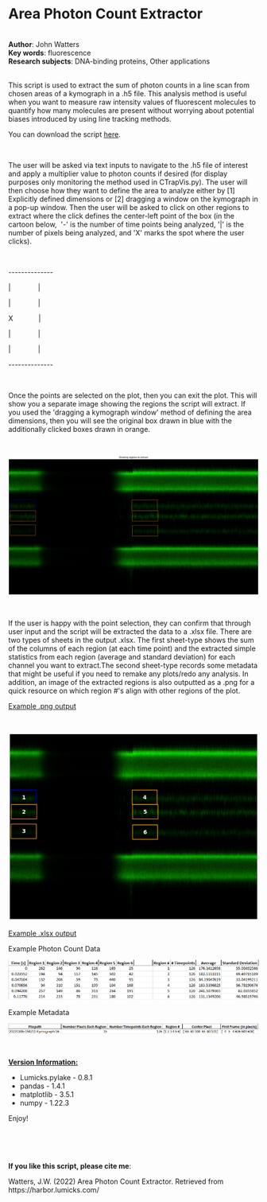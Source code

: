 <h1>Area Photon Count Extractor</h1><br>
<b>Author</b>: John Watters<br>
<b>Key words</b>: fluorescence<br>
<b>Research subjects</b>: DNA-binding proteins, Other applications<br>
<br>
<p>This script is used to extract the sum of photon counts in a line scan from chosen areas of a kymograph in a .h5 file. This analysis method is useful when you want to measure raw intensity values of fluorescent molecules to quantify how many molecules are present without worrying about potential biases introduced by using line tracking methods.</p><p>You can download the script <a href="https://github.com/watters16j/CTrap-Scripts">here</a>.</p><p>&nbsp;</p><p>The user will be asked via text inputs to navigate to the .h5 file of interest and apply a multiplier value to photon counts if desired (for display purposes only monitoring the method used in CTrapVis.py). The user will then choose how they want to define the area to analyze either by [1] Explicitly defined dimensions or [2] dragging a window on the kymograph in a pop-up window. Then the user will be asked to click on other regions to extract where the click defines the center-left point of the box (in the cartoon below,&nbsp; '-' is the number of time points being analyzed, '|' is the number of pixels being analyzed, and 'X' marks the spot where the user clicks).</p><p>&nbsp;</p><p>--------------</p><p>|&nbsp; &nbsp; &nbsp;&nbsp; &nbsp; &nbsp; &nbsp; &nbsp;|</p><p>|&nbsp; &nbsp; &nbsp;&nbsp; &nbsp; &nbsp; &nbsp; &nbsp;|</p><p>X&nbsp; &nbsp; &nbsp;&nbsp; &nbsp; &nbsp; &nbsp; |</p><p>|&nbsp; &nbsp; &nbsp;&nbsp; &nbsp; &nbsp; &nbsp; &nbsp;|</p><p>|&nbsp; &nbsp; &nbsp;&nbsp; &nbsp; &nbsp; &nbsp; &nbsp;|</p><p>--------------</p><p>&nbsp;</p><p>Once the points are selected on the plot, then you can exit the plot. This will show you a separate image showing the regions the script will extract. If you used the&nbsp;'dragging a kymograph window' method of defining the area dimensions, then you will see the original box drawn in blue with the additionally clicked boxes drawn in orange.</p><p><br></p><div class="se-component se-image-container __se__float-none"><figure style="margin: 0px;"><img src="img0.png" alt="" data-rotate="" data-proportion="true" data-rotatex="" data-rotatey="" data-size="," data-align="none" data-percentage="auto,auto" style="" data-file-name="showing_regions_to_extract.png" data-file-size="958215" data-origin="," data-index="0"></figure></div><p><br></p><p>If the user is happy with the point selection, they can confirm that through user input and the script will be extracted the data to a .xlsx file. There are two types of sheets in the output .xlsx. The first sheet-type shows the sum of the columns of each region (at each time point) and the extracted simple statistics from each region (average and standard deviation) for each channel you want to extract.The second sheet-type records some metadata that might be useful if you need to remake any plots/redo any analysis. In addition, an image of the extracted regions is also outputted as a .png for a quick resource on which region #'s align with other regions of the plot.</p><p><u>Example .png output</u></p><p><br></p><div class="se-component se-image-container __se__float-none"><figure style="margin: 0px;"><img src="img1.png" alt="" data-rotate="" data-proportion="true" data-rotatex="" data-rotatey="" data-size="," data-align="none" data-percentage="auto,auto" data-file-name="20220306-150211 Kymograph 16_extracted_intensity_regions_06_12_2022.png" data-file-size="187417" data-origin="," style="" data-index="1"></figure></div><p></p><p><u>Example .xlsx output</u></p><p>Example Photon Count Data</p><div class="se-component se-image-container __se__float-none"><figure style="margin: 0px;"><img src="img2.png" alt="" data-proportion="true" data-align="none" data-file-name="DzhPDCfPRnB4AAAAAElFTkSuQmCC" data-file-size="0" data-origin="," data-size="," data-rotate="" data-rotatex="" data-rotatey="" data-percentage="auto,auto" style="" data-index="2"></figure></div><p>Example Metadata</p><div class="se-component se-image-container __se__float-none"><figure style="margin: 0px;"><img src="img3.png" alt="" data-proportion="true" data-align="none" data-file-name="ATjPX3cdhevKAAAAAElFTkSuQmCC" data-file-size="0" data-origin="," data-size="," data-rotate="" data-rotatex="" data-rotatey="" data-percentage="auto,auto" style="" data-index="3"></figure></div><p><br></p><p><strong><u>Version Information:</u></strong></p><ul type="disc"> <li>Lumicks.pylake - 0.8.1</li><li>pandas - 1.4.1</li><li>matplotlib - 3.5.1</li><li>numpy - 1.22.3</li></ul><p>Enjoy!</p><p>&nbsp;</p><br><br>
<b>If you like this script, please cite me</b>: <p>Watters, J.W. (2022) Area Photon Count Extractor. Retrieved from https://harbor.lumicks.com/<br></p><br>
<br>

